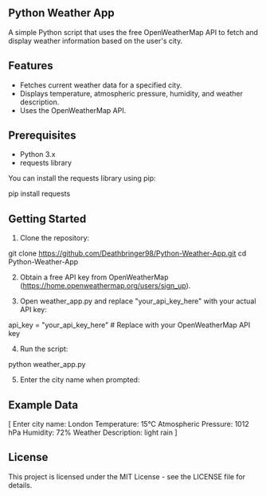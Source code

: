 ## Python Weather App

A simple Python script that uses the free OpenWeatherMap API to fetch and display weather information based on the user's city.

## Features

- Fetches current weather data for a specified city.
- Displays temperature, atmospheric pressure, humidity, and weather description.
- Uses the OpenWeatherMap API.

## Prerequisites

- Python 3.x
- requests library

You can install the requests library using pip:

pip install requests

## Getting Started

1. Clone the repository:

git clone https://github.com/Deathbringer98/Python-Weather-App.git
cd Python-Weather-App

2. Obtain a free API key from OpenWeatherMap (https://home.openweathermap.org/users/sign_up).

3. Open weather_app.py and replace "your_api_key_here" with your actual API key:

api_key = "your_api_key_here"  # Replace with your OpenWeatherMap API key

4. Run the script:

python weather_app.py

5. Enter the city name when prompted:
## Example Data
[
Enter city name: London
Temperature: 15°C
Atmospheric Pressure: 1012 hPa
Humidity: 72%
Weather Description: light rain
]
## License

This project is licensed under the MIT License - see the LICENSE file for details.
